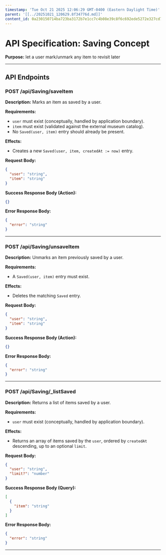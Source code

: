 ```yaml
---
timestamp: 'Tue Oct 21 2025 12:06:29 GMT-0400 (Eastern Daylight Time)'
parent: '[[../20251021_120629.8f34776d.md]]'
content_id: 0a230150714ba723ba3172b7e1cc7c4b08e39c8f6c692ede5272e327cd782ea2
---
```


# API Specification: Saving Concept

**Purpose:** let a user mark/unmark any item to revisit later

***

## API Endpoints

### POST /api/Saving/saveItem

**Description:** Marks an item as saved by a user.

**Requirements:**

* `user` must exist (conceptually, handled by application boundary).
* `item` must exist (validated against the external museum catalog).
* No `Saved(user, item)` entry should already be present.

**Effects:**

* Creates a new `Saved(user, item, createdAt := now)` entry.

**Request Body:**

```json
{
  "user": "string",
  "item": "string"
}
```

**Success Response Body (Action):**

```json
{}
```

**Error Response Body:**

```json
{
  "error": "string"
}
```

***

### POST /api/Saving/unsaveItem

**Description:** Unmarks an item previously saved by a user.

**Requirements:**

* A `Saved(user, item)` entry must exist.

**Effects:**

* Deletes the matching `Saved` entry.

**Request Body:**

```json
{
  "user": "string",
  "item": "string"
}
```

**Success Response Body (Action):**

```json
{}
```

**Error Response Body:**

```json
{
  "error": "string"
}
```

***

### POST /api/Saving/\_listSaved

**Description:** Returns a list of items saved by a user.

**Requirements:**

* `user` must exist (conceptually, handled by application boundary).

**Effects:**

* Returns an array of items saved by the `user`, ordered by `createdAt` descending, up to an optional `limit`.

**Request Body:**

```json
{
  "user": "string",
  "limit?": "number"
}
```

**Success Response Body (Query):**

```json
[
  {
    "item": "string"
  }
]
```

**Error Response Body:**

```json
{
  "error": "string"
}
```

***
